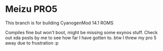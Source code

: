 Meizu PRO5
==========

This branch is for building CyanogenMod 14.1 ROMS

Compiles fine but won't boot, might be missing some exynos stuff. Check out xda posts by me to see how far I have gotten to.
btw I threw my pro 5 away due to frustration :p
